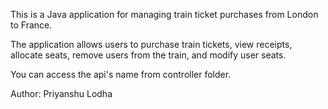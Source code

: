 This is a Java application for managing train ticket purchases from London to France.


The application allows users to purchase train tickets, view receipts, allocate seats, remove users from the train, and modify user seats.

You can access the api's name from controller folder.


Author: Priyanshu Lodha
